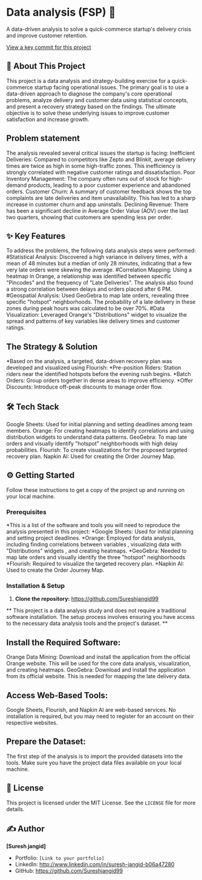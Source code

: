 # Data analysis (FSP) 🚀

 A data-driven analysis to solve a quick-commerce startup's delivery crisis and improve customer retention.

[View a key commit for this  project](https://github.com/Sureshjangid99/Mini-project-s/blob/main/FSP%20project%20ss.png?raw=true)

## 📖 About This Project
This project is a data analysis and strategy-building exercise for a quick-commerce startup facing operational issues. The primary goal is to use a data-driven approach to diagnose the company's core operational problems, analyze delivery and customer data using statistical concepts, and present a recovery strategy based on the findings. The ultimate objective is to solve these underlying issues to improve customer satisfaction and increase growth.

## Problem statement 

The analysis revealed several critical issues the startup is facing:
Inefficient Deliveries: Compared to competitors like Zepto and Blinkit, average delivery times are twice as high in some high-traffic zones. This inefficiency is strongly correlated with negative customer ratings and dissatisfaction.
Poor Inventory Management: The company often runs out of stock for high-demand products, leading to a poor customer experience and abandoned orders.
Customer Churn: A summary of customer feedback shows the top complaints are late deliveries and item unavailability. This has led to a sharp increase in customer churn and app uninstalls.
Declining Revenue: There has been a significant decline in Average Order Value (AOV) over the last two quarters, showing that customers are spending less per order.


## ✨ Key Features

To address the problems, the following data analysis steps were performed:
#Statistical Analysis: Discovered a high variance in delivery times, with a mean of 48 minutes but a median of only 28 minutes, indicating that a few very late orders were skewing the average.
#Correlation Mapping: Using a heatmap in Orange, a relationship was identified between specific "Pincodes" and the frequency of "Late Deliveries". The analysis also found a strong correlation between delays and orders placed after 6 PM.
#Geospatial Analysis: Used GeoGebra to map late orders, revealing three specific "hotspot" neighborhoods. The probability of a late delivery in these zones during peak hours was calculated to be over 70%.
#Data Visualization: Leveraged Orange's "Distributions" widget to visualize the spread and patterns of key variables like delivery times and customer ratings.

## The Strategy & Solution

*Based on the analysis, a targeted, data-driven recovery plan was developed and visualized using Flourish:
*Pre-position Riders: Station riders near the identified hotspots before the evening rush begins.
*Batch Orders: Group orders together in dense areas to improve efficiency.
*Offer Discounts: Introduce off-peak discounts to manage order flow.

## 🛠️ Tech Stack

Google Sheets: Used for initial planning and setting deadlines among team members.
Orange: For creating heatmaps to identify correlations and using distribution widgets to understand data patterns.
GeoGebra: To map late orders and visually identify "hotspot" neighborhoods with high delay probabilities.
Flourish: To create visualizations for the proposed targeted recovery plan.
Napkin AI: Used for creating the Order Journey Map.


## ⚙️ Getting Started

Follow these instructions to get a copy of the project up and running on your local machine.

### Prerequisites

*This is a list of the software and tools you will need to reproduce the analysis presented in this project:
*Google Sheets: Used for initial planning and setting project deadlines.
*Orange: Employed for data analysis, including finding correlations between variables , visualizing data with "Distributions" widgets , and creating heatmaps.
*GeoGebra: Needed to map late orders and visually identify the three "hotspot" neighborhoods
*Flourish: Required to visualize the targeted recovery plan.
*Napkin AI: Used to create the Order Journey Map.

### Installation & Setup

1.  **Clone the repository:**
 https://github.com/Sureshjangid99

** This project is a data analysis study and does not require a traditional software installation. The setup process involves ensuring you have access to the necessary data analysis tools and the project's dataset. ** 

## Install the Required Software:
Orange Data Mining: Download and install the application from the official Orange website. This will be used for the core data analysis, visualization, and creating heatmaps.
GeoGebra: Download and install the application from its official website. This is needed for mapping the late delivery data.

## Access Web-Based Tools:
Google Sheets, Flourish, and Napkin AI are web-based services. No installation is required, but you may need to register for an account on their respective websites.

## Prepare the Dataset:
The first step of the analysis is to import the provided datasets into the tools. Make sure you have the project data files available on your local machine.


## 📄 License

This project is licensed under the MIT License. See the `LICENSE` file for more details.

## ✍️ Author

**[Suresh jangid]**

* Portfolio: `[Link to your portfolio]`
* LinkedIn: http://www.linkedin.com/in/suresh-jangid-b06a47280
* GitHub: https://github.com/Sureshjangid99
